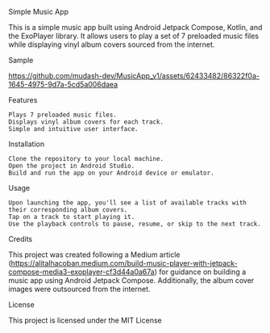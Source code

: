 Simple Music App

This is a simple music app built using Android Jetpack Compose, Kotlin, and the ExoPlayer library. It allows users to play a set of 7 preloaded music files while displaying vinyl album covers sourced from the internet.

Sample

https://github.com/mudash-dev/MusicApp_v1/assets/62433482/86322f0a-1645-4975-9d7a-5cd5a006daea

Features

    Plays 7 preloaded music files.
    Displays vinyl album covers for each track.
    Simple and intuitive user interface.

Installation

    Clone the repository to your local machine.
    Open the project in Android Studio.
    Build and run the app on your Android device or emulator.

Usage

    Upon launching the app, you'll see a list of available tracks with their corresponding album covers.
    Tap on a track to start playing it.
    Use the playback controls to pause, resume, or skip to the next track.

Credits

This project was created following a Medium article (https://alitalhacoban.medium.com/build-music-player-with-jetpack-compose-media3-exoplayer-cf3d44a0a67a) for guidance on building a music app using Android Jetpack Compose. 
Additionally, the album cover images were outsourced from the internet. 

License

This project is licensed under the MIT License
